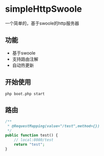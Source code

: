 # simpleHttpSwoole
一个简单的，基于swoole的http服务器

## 功能
- 基于swoole
- 支持路由注解
- 自动热更新

## 开始使用
```
php boot.php start
```

## 路由
```php
/**
 * @RequestMapping(value="/test",method={})
 */
public function test() {
    // local:8080/test
    return "test";
}
```